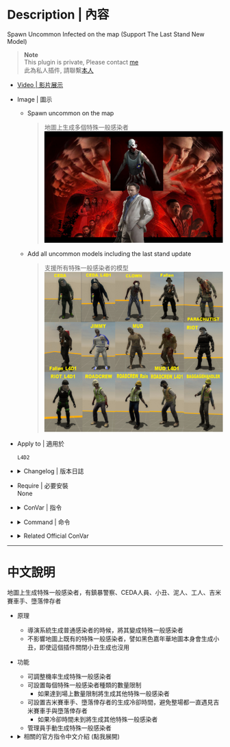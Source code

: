 # Description | 內容
Spawn Uncommon Infected on the map (Support The Last Stand New Model)

> __Note__ <br/>
This plugin is private, Please contact [me](https://github.com/fbef0102/Game-Private_Plugin#私人插件列表-private-plugins-list)<br/>
此為私人插件, 請聯繫[本人](https://github.com/fbef0102/Game-Private_Plugin#私人插件列表-private-plugins-list)

* [Video | 影片展示](https://youtu.be/isTpGqmf1qA)

* Image | 圖示
	* Spawn uncommon on the map
		> 地圖上生成多個特殊一般感染者
		<br/>![l4d2_spawn_uncommons_1](image/l4d2_spawn_uncommons_1.jpeg)
	* Add all uncommon models including the last stand update
		> 支援所有特殊一般感染者的模型
		<br/>![l4d2_spawn_uncommons_2](image/l4d2_spawn_uncommons_2.jpg)

* Apply to | 適用於
	```
	L4D2
	```

* <details><summary>Changelog | 版本日誌</summary>

	```php
	//AtomicStryker @ 2009-2011
	//HarryPotter @ 2023
	```
	* v1.0h (2023-1-26)
	    * Request by Shadow
		* Remake Code
		* Convert code to latest syntax
		* Changes to fix warnings when compiling on SourceMod 1.11.
		* Add convars to control each uncommon spawn time, spawn limit.
		* Unlock fallen survivor limit and time.

	* v1.0.9
	    * [Original Plugin By AtomicStryker](https://forums.alliedmods.net/showthread.php?p=993523)
</details>

* Require | 必要安裝
<br>None

* <details><summary>ConVar | 指令</summary>

	* cfg/sourcemod/l4d2_spawn_uncommons.cfg
		```php
		// If l4d2_spawn_uncommons_autoshuffle is 1, X chance to turn into uncommon when common infected spawns
		l4d2_spawn_uncommons_auto_chance "15"

		// Do you want all uncommons randomly spawning on all maps
		l4d2_spawn_uncommons_auto_shuffle "1"

		// Binary flag of allowed autoshuffle zombies. 1 = riot, 2 = ceda, 4 = clown, 8 = mudman, 16 = roadcrew, 32 = jimmy, 64 = fallen, 127=All
		l4d2_spawn_uncommons_autotypes "127"

		// How many ceda infected allowed on the field (0= No Limit)
		// If limit reached, spawn other uncommon. (Does not affect director spawn)
		l4d2_spawn_uncommons_ceda_on_the_field "3"

		// How many clown infected allowed on the field (0= No Limit)
		// If limit reached, spawn other uncommon. (Does not affect director spawn)
		l4d2_spawn_uncommons_clown_on_the_field "2"

		// How many fallen survivors allowed on the field (Override official cvar: z_fallen_max_count)
		// If limit reached, spawn other uncommon. (Does not affect director spawn)
		l4d2_spawn_uncommons_fallen_on_the_field "2"

		// When a Fallen Survivor is killed, how long in seconds should pass before another can spawn. (Override official cvar: z_fallen_kill_suppress_time)
		// If time is not up yet, spawn other uncommon. (Does not affect director spawn)
		l4d2_spawn_uncommons_fallen_suppress_time "180"

		// Health value the uncommons get set to. 0 = Game default health
		l4d2_spawn_uncommons_health_override "0"

		// How many jimmy gibbs jr allowed on the field 
		// If limit reached, spawn other uncommon. (Does not affect director spawn)
		l4d2_spawn_uncommons_jimmy_on_the_field "1"

		// When a jimmy gibbs jr is killed, how long in seconds should pass before another can spawn. 
		// If time is not up yet, spawn other uncommon. (Does not affect director spawn)
		l4d2_spawn_uncommons_jimmy_suppress_time "300"

		// How many mudman infected allowed on the field (0= No Limit)
		// If limit reached, spawn other uncommon. (Does not affect director spawn)
		l4d2_spawn_uncommons_mudman_on_the_field "3"

		// How many riot infected allowed on the field (0= No Limit)
		// If limit reached, spawn other uncommon. (Does not affect director spawn)
		l4d2_spawn_uncommons_riot_on_the_field "2"

		// How many roadcrew infected allowed on the field (0= No Limit)
		// If limit reached, spawn other uncommon. (Does not affect director spawn)
		l4d2_spawn_uncommons_roadcrew_on_the_field "3"
		```
</details>

* <details><summary>Command | 命令</summary>

	* **Spawn uncommon infected ANYTIME. Usage: sm_spawnuncommon <riot|ceda|clown|mud|roadcrew|jimmy|fallen|random> (Adm required: ADMFLAG_CHEATS)**
		```php
		sm_spawnuncommon
		```
</details>

* <details><summary>Related Official ConVar</summary>

	* [Unlock Fallen Survivor](https://developer.valvesoftware.com/wiki/L4D2_Director_Scripts/AllowFallenSurvivorItem)
	* This plugin already modified ```z_fallen_max_count``` and ```z_fallen_kill_suppress_time```, you don't need to change the following cvars

	| ConVar/Command  				| Parameters or default value 	| Descriptor  			| Effect|
	| -------------|:-----------------:|:-------------:|:-------------:|
	| z_fallen_kill_suppress_time 	| 300 | Seconds 		 | When a Fallen Survivor is killed, how long in seconds should pass before another can spawn.
	| z_fallen_max_count          	| 1   | Arbitrary number | How many Fallen Survivors can be active at once.
</details>

- - - -
# 中文說明
地圖上生成特殊一般感染者，有鎮暴警察、CEDA人員、小丑、泥人、工人、吉米賽車手、墮落倖存者

* 原理
	* 導演系統生成普通感染者的時候，將其變成特殊一般感染者
	* 不影響地圖上既有的特殊一般感染者，譬如黑色嘉年華地圖本身會生成小丑，即使這個插件關閉小丑生成也沒用

* 功能
	* 可調整機率生成特殊一般感染者
	* 可設置每個特殊一般感染者種類的數量限制
		* 如果達到場上數量限制將生成其他特殊一般感染者
	* 可設置吉米賽車手、墮落倖存者的生成冷卻時間，避免整場都一直遇見吉米賽車手與墮落倖存者
		* 如果冷卻時間未到將生成其他特殊一般感染者
	* 管理員手動生成特殊一般感染者

* <details><summary>相關的官方指令中文介紹 (點我展開)</summary>

	* [解鎖墮落生還者生成限制](https://developer.valvesoftware.com/wiki/L4D2_Director_Scripts/AllowFallenSurvivorItem)
	* 這個插件已經修改指令 ```z_fallen_max_count``` 與 ```z_fallen_kill_suppress_time```, 你無須更動以下任何指令

	| 指令  				| 預設值 	| 單位  			| 影響|
	| -------------|:-----------------:|:-------------:|:-------------:|
	| z_fallen_kill_suppress_time 	| 300  | 秒數 | 當場上的墮落生還者殺死之後，有300秒冷卻時間不會出現墮落生還者
	| z_fallen_max_count          	| 1    | 數量 | 場上只能有一隻墮落生還者
</details>
